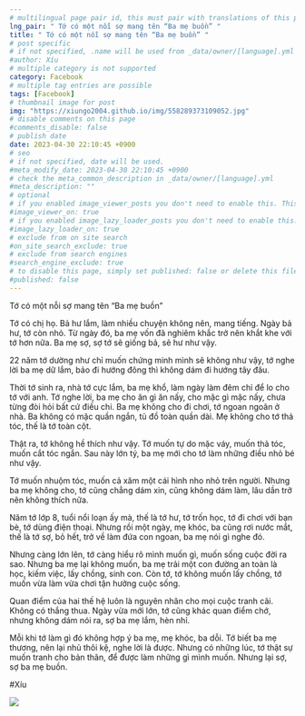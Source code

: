 ```yaml
---
# multilingual page pair id, this must pair with translations of this page. (This name must be unique)
lng_pair: " Tớ có một nỗi sợ mang tên “Ba mẹ buồn” "
title: " Tớ có một nỗi sợ mang tên “Ba mẹ buồn” "
# post specific
# if not specified, .name will be used from _data/owner/[language].yml
#author: Xíu
# multiple category is not supported
category: Facebook
# multiple tag entries are possible
tags: [Facebook]
# thumbnail image for post
img: "https://xiungo2004.github.io/img/558289373109052.jpg"
# disable comments on this page
#comments_disable: false
# publish date
date: 2023-04-30 22:10:45 +0900
# seo
# if not specified, date will be used.
#meta_modify_date: 2023-04-30 22:10:45 +0900
# check the meta_common_description in _data/owner/[language].yml
#meta_description: ""
# optional
# if you enabled image_viewer_posts you don't need to enable this. This is only if image_viewer_posts = false
#image_viewer_on: true
# if you enabled image_lazy_loader_posts you don't need to enable this. This is only if image_lazy_loader_posts = false
#image_lazy_loader_on: true
# exclude from on site search
#on_site_search_exclude: true
# exclude from search engines
#search_engine_exclude: true
# to disable this page, simply set published: false or delete this file
#published: false
---
```

Tớ có một nỗi sợ mang tên “Ba mẹ buồn”

Tớ có chị họ. Bả hư lắm, làm nhiều chuyện không nên, mang tiếng. Ngày bả hư, tớ còn nhỏ. Từ ngày đó, ba mẹ vốn đã nghiêm khắc trở nên khắt khe với tớ hơn nữa. Ba mẹ sợ, sợ tớ sẽ giống bả, sẽ hư như vậy.

22 năm tớ dường như chỉ muốn chứng minh mình sẽ không như vậy, tớ nghe lời ba mẹ dữ lắm, bảo đi hướng đông thì không dám đi hướng tây đâu.

Thời tớ sinh ra, nhà tớ cực lắm, ba mẹ khổ, làm ngày làm đêm chỉ để lo cho tớ với anh. Tớ nghe lời, ba mẹ cho ăn gì ăn nấy, cho mặc gì mặc nấy, chưa từng đòi hỏi bất cứ điều chi. Ba mẹ không cho đi chơi, tớ ngoan ngoãn ở nhà. Ba không có mặc quần ngắn, tủ đồ toàn quần dài. Mẹ không cho tớ thả tóc, thế là tớ toàn cột.

Thật ra, tớ không hề thích như vậy. Tớ muốn tự do mặc váy, muốn thả tóc, muốn cắt tóc ngắn. Sau này lớn tý, ba mẹ mới cho tớ làm những điều nhỏ bé như vậy.

Tớ muốn nhuộm tóc, muốn cả xăm một cái hình nho nhỏ trên người. Nhưng ba mẹ không cho, tớ cũng chẳng dám xin, cũng không dám làm, lâu dần trở nên không thích nữa.

Năm tớ lớp 8, tuổi nổi loạn ấy mà, thế là tớ hư, tớ trốn học, tớ đi chơi với bạn bè, tớ dùng điện thoại. Nhưng rồi một ngày, mẹ khóc, ba cũng rơi nước mắt, thế là tớ sợ, bỏ hết, trở về làm đứa con ngoan, ba mẹ nói gì nghe đó.

Nhưng càng lớn lên, tớ càng hiểu rõ mình muốn gì, muốn sống cuộc đời ra sao. Nhưng ba mẹ lại không muốn, ba mẹ trải một con đường an toàn là học, kiếm việc, lấy chồng, sinh con. Còn tớ, tớ không muốn lấy chồng, tớ muốn vừa làm vừa chơi tận hưởng cuộc sống.

Quan điểm của hai thế hệ luôn là nguyên nhân cho mọi cuộc tranh cãi. Không có thắng thua. Ngày vừa mới lớn, tớ cũng khác quan điểm chớ, nhưng không dám nói ra, sợ ba mẹ lắm, hèn nhỉ. 

Mỗi khi tớ làm gì đó không hợp ý ba mẹ, mẹ khóc, ba dỗi. Tớ biết ba mẹ thương, nên lại nhủ thôi kệ, nghe lời là được. Nhưng có những lúc, tớ thật sự muốn tranh cho bản thân, để được làm những gì mình muốn. Nhưng lại sợ, sợ ba mẹ buồn.

#Xíu
<!-- outline-end -->
<img src= "https://xiungo2004.github.io/img/558289373109052.jpg">